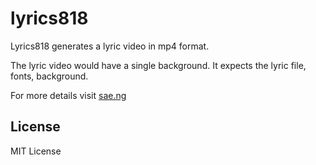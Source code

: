 # lyrics818

Lyrics818 generates a lyric video in mp4 format.

The lyric video would have a single background. It expects the lyric file, fonts, background.

For more details visit [sae.ng](https://sae.ng/lyrics818)


## License

MIT License
